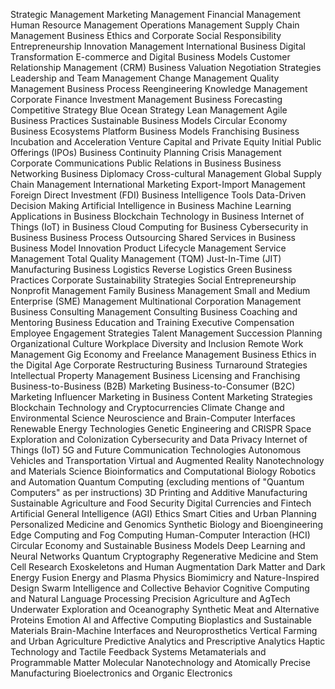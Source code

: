 Strategic Management
Marketing Management
Financial Management
Human Resource Management
Operations Management
Supply Chain Management
Business Ethics and Corporate Social Responsibility
Entrepreneurship
Innovation Management
International Business
Digital Transformation
E-commerce and Digital Business Models
Customer Relationship Management (CRM)
Business Valuation
Negotiation Strategies
Leadership and Team Management
Change Management
Quality Management
Business Process Reengineering
Knowledge Management
Corporate Finance
Investment Management
Business Forecasting
Competitive Strategy
Blue Ocean Strategy
Lean Management
Agile Business Practices
Sustainable Business Models
Circular Economy
Business Ecosystems
Platform Business Models
Franchising
Business Incubation and Acceleration
Venture Capital and Private Equity
Initial Public Offerings (IPOs)
Business Continuity Planning
Crisis Management
Corporate Communications
Public Relations in Business
Business Networking
Business Diplomacy
Cross-cultural Management
Global Supply Chain Management
International Marketing
Export-Import Management
Foreign Direct Investment (FDI)
Business Intelligence Tools
Data-Driven Decision Making
Artificial Intelligence in Business
Machine Learning Applications in Business
Blockchain Technology in Business
Internet of Things (IoT) in Business
Cloud Computing for Business
Cybersecurity in Business
Business Process Outsourcing
Shared Services in Business
Business Model Innovation
Product Lifecycle Management
Service Management
Total Quality Management (TQM)
Just-In-Time (JIT) Manufacturing
Business Logistics
Reverse Logistics
Green Business Practices
Corporate Sustainability Strategies
Social Entrepreneurship
Nonprofit Management
Family Business Management
Small and Medium Enterprise (SME) Management
Multinational Corporation Management
Business Consulting
Management Consulting
Business Coaching and Mentoring
Business Education and Training
Executive Compensation
Employee Engagement Strategies
Talent Management
Succession Planning
Organizational Culture
Workplace Diversity and Inclusion
Remote Work Management
Gig Economy and Freelance Management
Business Ethics in the Digital Age
Corporate Restructuring
Business Turnaround Strategies
Intellectual Property Management
Business Licensing and Franchising
Business-to-Business (B2B) Marketing
Business-to-Consumer (B2C) Marketing
Influencer Marketing in Business
Content Marketing Strategies
Blockchain Technology and Cryptocurrencies
Climate Change and Environmental Science
Neuroscience and Brain-Computer Interfaces
Renewable Energy Technologies
Genetic Engineering and CRISPR
Space Exploration and Colonization
Cybersecurity and Data Privacy
Internet of Things (IoT)
5G and Future Communication Technologies
Autonomous Vehicles and Transportation
Virtual and Augmented Reality
Nanotechnology and Materials Science
Bioinformatics and Computational Biology
Robotics and Automation
Quantum Computing (excluding mentions of "Quantum Computers" as per instructions)
3D Printing and Additive Manufacturing
Sustainable Agriculture and Food Security
Digital Currencies and Fintech
Artificial General Intelligence (AGI) Ethics
Smart Cities and Urban Planning
Personalized Medicine and Genomics
Synthetic Biology and Bioengineering
Edge Computing and Fog Computing
Human-Computer Interaction (HCI)
Circular Economy and Sustainable Business Models
Deep Learning and Neural Networks
Quantum Cryptography
Regenerative Medicine and Stem Cell Research
Exoskeletons and Human Augmentation
Dark Matter and Dark Energy
Fusion Energy and Plasma Physics
Biomimicry and Nature-Inspired Design
Swarm Intelligence and Collective Behavior
Cognitive Computing and Natural Language Processing
Precision Agriculture and AgTech
Underwater Exploration and Oceanography
Synthetic Meat and Alternative Proteins
Emotion AI and Affective Computing
Bioplastics and Sustainable Materials
Brain-Machine Interfaces and Neuroprosthetics
Vertical Farming and Urban Agriculture
Predictive Analytics and Prescriptive Analytics
Haptic Technology and Tactile Feedback Systems
Metamaterials and Programmable Matter
Molecular Nanotechnology and Atomically Precise Manufacturing
Bioelectronics and Organic Electronics